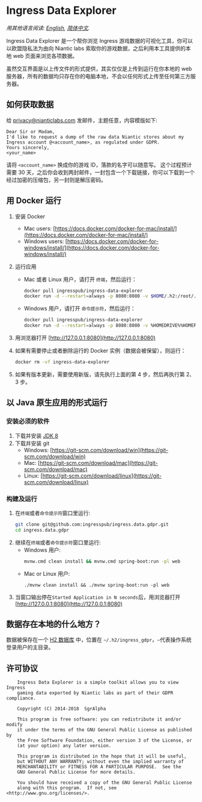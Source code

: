 # Ingress Data Explorer

*用其他语言阅读: [English](README.md), [简体中文](README.zh-cn.md).*

Ingress Data Explorer 是一个帮你浏览 Ingress 游戏数据的可视化工具，你可以以欧盟隐私法为由向 Niantic labs 索取你的游戏数据，之后利用本工具提供的本地 web 页面来浏览各项数据。

虽然交互界面是以上传文件的形式提供，其实仅仅是上传到运行在你本地的 web 服务器，所有的数据均只存在你的电脑本地，不会以任何形式上传至任何第三方服务器。


## 如何获取数据
给 [privacy@nianticlabs.com](mailto:privacy@nianticlabs.com) 发邮件，主题任意，内容模版如下:
```
Dear Sir or Madam,
I'd like to request a dump of the raw data Niantic stores about my Ingress account @<account_name>, as regulated under GDPR.
Yours sincerely,
<your_name>
```
请将 `<account_name>` 换成你的游戏 ID，落款的名字可以随意写。
这个过程预计需要 30 天，之后你会收到两封邮件，一封包含一个下载链接，你可以下载到一个经过加密的压缩包，另一封则是解压密码。


## 用 Docker 运行
1. 安装 Docker
    * Mac users: [https://docs.docker.com/docker-for-mac/install/](https://docs.docker.com/docker-for-mac/install/)
    * Windows users: [https://docs.docker.com/docker-for-windows/install/](https://docs.docker.com/docker-for-windows/install/)

2. 运行应用
    * Mac 或者 Linux 用户，请打开 `终端`，然后运行：
      ```bash
      docker pull ingresspub/ingress-data-explorer
      docker run -d --restart=always -p 8080:8080 -v $HOME/.h2:/root/.h2:rw --name=ingress-data-explorer ingresspub/ingress-data-explorer
      ```
    * Windows 用户，请打开 `命令提示符`，然后运行：
      ```bash
      docker pull ingresspub/ingress-data-explorer
      docker run -d --restart=always -p 8080:8080 -v %HOMEDRIVE%%HOMEPATH%/.h2:/root/.h2:rw --name=ingress-data-explorer ingresspub/ingress-data-explorer
      ```
    
3. 用浏览器打开 [http://127.0.0.1:8080](http://127.0.0.1:8080)

4. 如果有需要停止或者删除运行的 Docker 实例（数据会被保留），则运行：
    ```bash
    docker rm -vf ingress-data-explorer
    ```
5. 如果有版本更新，需要使用新版，请先执行上面的第 4 步，然后再执行第 2、3 步。


## 以 Java 原生应用的形式运行
### 安装必须的软件
1. 下载并安装 [JDK 8](https://www.oracle.com/technetwork/java/javase/downloads/index.html#JDK8)
2. 下载并安装 git
    * Windows: [https://git-scm.com/download/win](https://git-scm.com/download/win)
    * Mac: [https://git-scm.com/download/mac](https://git-scm.com/download/mac)
    * Linux: [https://git-scm.com/download/linux](https://git-scm.com/download/linux)

### 构建及运行
1. 在`终端`或者`命令提示符`窗口里运行:
    ```bash
    git clone git@github.com:ingresspub/ingress.data.gdpr.git
    cd ingress.data.gdpr
    ```
2. 继续在`终端`或者`命令提示符`窗口里运行:
    * Windows 用户:
       ```bash
       mvnw.cmd clean install && mvnw.cmd spring-boot:run -pl web
       ```
    * Mac or Linux 用户:
      ```$bash
      ./mvnw clean install && ./mvnw spring-boot:run -pl web
      ```
3. 当窗口输出停在`Started Application in N seconds`后，用浏览器打开 [http://127.0.0.1:8080](http://127.0.0.1:8080) 


## 数据存在本地的什么地方？
数据被保存在一个 [H2 数据库](http://www.h2database.com) 中，位置在 ```~/.h2/ingress_gdpr```，`~`代表操作系统登录用户的主目录。


## 许可协议

```
    Ingress Data Explorer is a simple toolkit allows you to view Ingress
    gaming data exported by Niantic labs as part of their GDPR compliance.

    Copyright (C) 2014-2018  SgrAlpha

    This program is free software: you can redistribute it and/or modify
    it under the terms of the GNU General Public License as published by
    the Free Software Foundation, either version 3 of the License, or
    (at your option) any later version.

    This program is distributed in the hope that it will be useful,
    but WITHOUT ANY WARRANTY; without even the implied warranty of
    MERCHANTABILITY or FITNESS FOR A PARTICULAR PURPOSE.  See the
    GNU General Public License for more details.

    You should have received a copy of the GNU General Public License
    along with this program.  If not, see <http://www.gnu.org/licenses/>.
```

